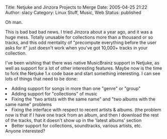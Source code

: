 Title: Netjuke and Jinzora Projects to Merge 
Date: 2005-04-25 21:22
Author: slacy
Category: Linux Stuff, Music, Web
Status: published

Oh man.

This is bad bad bad news. I tried Jinzora about a year ago, and it was a
huge mess. Totally unusable for collections more than a thousand or so
tracks, and this odd mentality of "precompute everything before the user
asks for it" just doesn't work when you've got 10,000+ tracks in your
collection.

I've been wishing that there was native MusicBrainz support in Netjuke,
as well as support for a lot of other interesting features. Maybe now is
the time to fork the Netjuke 1.x code base and start something
interesting. I can see lots of things that need to be done:

<li>
Adding support for songs in more than one "genre" or "group"

</li>
<li>
Adding support for "collections" of music

</li>
<li>
Fixing the "two artists with the same name" and "two albums with the
same name" problems

</li>
<li>
Fixing the interface with respect to recent artists & albums. (the
problem now is that if I have one track from an album, and then I
download the rest of the tracks, that it doesn't show up in the 'latest
albums' section

</li>
<li>
Better support for collections, soundtracks, various artists, etc.

</li>
Anyone interested?
